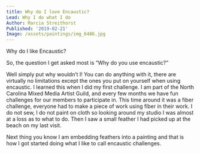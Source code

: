 ```yaml
---
title: Why do I love Encaustic?
Lead: Why I do what I do
Author: Marcia Streithorst
Published: '2019-02-21'
Image: /assets/paintings/img_6486.jpg
---
```

Why do I like Encaustic?

So, the question I get asked most is “Why do you use encaustic?” 

Well simply put why wouldn’t I! You can do anything with it, there are virtually no limitations except the ones you put on yourself when using encaustic. I learned this when I did my first challenge. I am part of the North Carolina Mixed Media Artist Guild, and every few months we have fun challenges for our members to participate in. This time around it was a fiber challenge, everyone had to make a piece of work using fiber in their work. I do not sew, I do not paint on cloth so looking around my studio I was almost at a loss as to what to do. Then I saw a small feather I had picked up at the beach on my last visit.

Next thing you know I am embedding feathers into a painting and that is how I got started doing what I like to call encaustic challenges.
